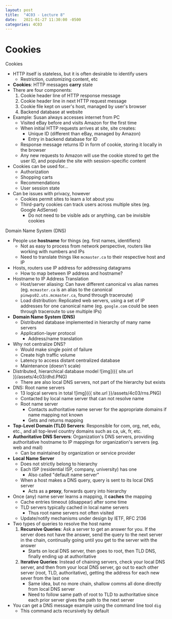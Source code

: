 ```yaml
---
layout: post
title:  "4C03 - Lecture 8"
date:   2021-01-27 11:30:00 -0500
categories: 4C03
---
```


Cookies
===

Cookies
- HTTP itself is stateless, but it is often desirable to identify users
    - Restriction, customizing content, etc
- **Cookies**: HTTP messages **carry** state
- There are four components:
    1. Cookie header line of HTTP response message
    2. Cookie header line in next HTTP request message
    3. Cookie file kept on user's host, managed by user's browser
    4. Backend database at website
- Example: Susan always accesses internet from PC
    - Visited eBay before and visits Amazon for the first time
    - When initial HTTP requests arrives at site, site creates:
        - Unique ID (different than eBay, managed by Amazon)
        - Entry in backend database for ID
    - Response message returns ID in form of cookie, storing it locally in the browser
    - Any new requests to Amazon will use the cookie stored to get the user ID, and populate the site with session-specific content
- Cookies can be used for...
    - Authorization
    - Shopping carts
    - Recommendations
    - User session state
- Can be issues with privacy, however
    - Cookies permit sites to learn a lot about you
    - Third-party cookies can track users across multiple sites (eg. Google AdSense)
        - Do not need to be visible ads or anything, can be invisible cookies

Domain Name System (DNS)
- People use **hostname** for things (eg. first names, identifiers)
    - Not as easy to process from network perspective, routers like working with numbers and IPs
    - Need to translate things like `mcmaster.ca` to their respective host and IP
- Hosts, routers use IP address for addressing datagrams
    - How to map between IP address and hostname?
- Hostname to IP Address Translation
    - Host/server aliasing: Can have different canonical vs alias names (eg. `mcmaster.ca` is an alias to the canonical `pinwps02.uts.mcmaster.ca`, found through traceroute)
    - Load distribution: Replicated web servers, using a set of IP addresses for one canonical name (eg. `google.com` could be seen through traceroute to use multiple IPs)
- **Domain Name System (DNS)**
    - Distributed database implemented in hierarchy of many name servers
    - Application-layer protocol
        - Address/name translation
- Why not centralize DNS?
    - Would make single point of failure
    - Create high traffic volume
    - Latency to access distant centralized database
    - Maintenance (doesn't scale)
- Distributed, hierarchical database model
    ![img]({{ site.url }}/assets/4c03/dhd.PNG)
    - There are also local DNS servers, not part of the hierarchy but exists
- DNS: Root name servers
    - 13 logical servers in total
        ![img]({{ site.url }}/assets/4c03/rns.PNG)
    - Contacted by local name server that can not resolve name
    - Root name server
        - Contacts authoritative name server for the appropriate domains if name mapping not known
        - Gets and returns mapping
- **Top-Level Domain (TLD) Servers**: Responsible for com, org, net, edu, etc., and all top-level country domains such as ca, uk, fr, etc.
- **Authoritative DNS Servers**: Organization's DNS servers, providing authoritative hostname to IP mappings for organization's servers (eg. web and mail)
    - Can be maintained by organization or service provider
- **Local Name Server**
    - Does not strictly belong to hierarchy
    - Each ISP (residential ISP, company, university) has one
        - Also called "default name server"
    - When a host makes a DNS query, query is sent to its local DNS server
        - Acts as a **proxy**, forwards query into hierarchy
- Once (any) name server learns a mapping, it **caches** the mapping
    - Cache entries timeout (disappear) after some time
    - TLD servers typically cached in local name servers
        - Thus root name servers not often visited
    - Update/notify mechanisms under design by IETF, RFC 2136
- Two types of queries to resolve the host name
    1. **Recursive Queries**: Ask a server to get an answer for you. If the server does not have the answer, send the query to the next server in the chain, continually going until you get to the server with the answer
        - Starts on local DNS server, then goes to root, then TLD DNS, finally ending up at authoritative
    2. **Iterative Queries**: Instead of chaining servers, check your local DNS server, and then from your local DNS server, go out to each other server (root, TLD, authoritative), getting the address for each new sever from the last one
        - Same idea, but no more chain, shallow comms all done directly from local DNS server
        - Need to follow same path of root to TLD to authoritative since each prior server gives the path to the next server
- You can get a DNS message example using the command line tool `dig`
    - This command acts recursively by default